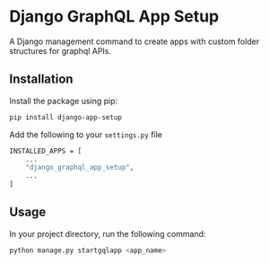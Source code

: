 # Django GraphQL App Setup

A Django management command to create apps with custom folder structures for graphql APIs.

## Installation

Install the package using pip:

```bash
pip install django-app-setup
```

Add the following to your `settings.py` file

```bash
INSTALLED_APPS = [
    ...
    "django_graphql_app_setup",
    ...
]
```

## Usage

In your project directory, run the following command:

```bash
python manage.py startgqlapp <app_name>